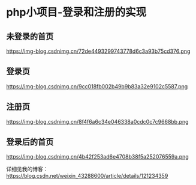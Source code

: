 # php小项目-登录和注册的实现

## 未登录的首页

https://img-blog.csdnimg.cn/72de4493299743778d6c3a93b75cd376.png

## 登录页

https://img-blog.csdnimg.cn/9cc018fb002b49b9b83a32e9102c5587.png

## 注册页

https://img-blog.csdnimg.cn/8f4f6a6c34e046338a0cdc0c7c9668bb.png

## 登录后的首页

https://img-blog.csdnimg.cn/4b42f253ad6e4708b38f5a252076559a.png

详细见我的博客：https://blog.csdn.net/weixin_43288600/article/details/121234359